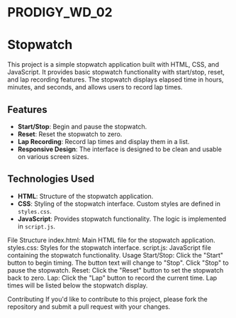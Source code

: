 # PRODIGY_WD_02

# Stopwatch

This project is a simple stopwatch application built with HTML, CSS, and JavaScript. It provides basic stopwatch functionality with start/stop, reset, and lap recording features. The stopwatch displays elapsed time in hours, minutes, and seconds, and allows users to record lap times.

## Features

- **Start/Stop**: Begin and pause the stopwatch.
- **Reset**: Reset the stopwatch to zero.
- **Lap Recording**: Record lap times and display them in a list.
- **Responsive Design**: The interface is designed to be clean and usable on various screen sizes.

## Technologies Used

- **HTML**: Structure of the stopwatch application.
- **CSS**: Styling of the stopwatch interface. Custom styles are defined in `styles.css`.
- **JavaScript**: Provides stopwatch functionality. The logic is implemented in `script.js`.



File Structure
index.html: Main HTML file for the stopwatch application.
styles.css: Styles for the stopwatch interface.
script.js: JavaScript file containing the stopwatch functionality.
Usage
Start/Stop: Click the "Start" button to begin timing. The button text will change to "Stop". Click "Stop" to pause the stopwatch.
Reset: Click the "Reset" button to set the stopwatch back to zero.
Lap: Click the "Lap" button to record the current time. Lap times will be listed below the stopwatch display.

Contributing
If you'd like to contribute to this project, please fork the repository and submit a pull request with your changes.
